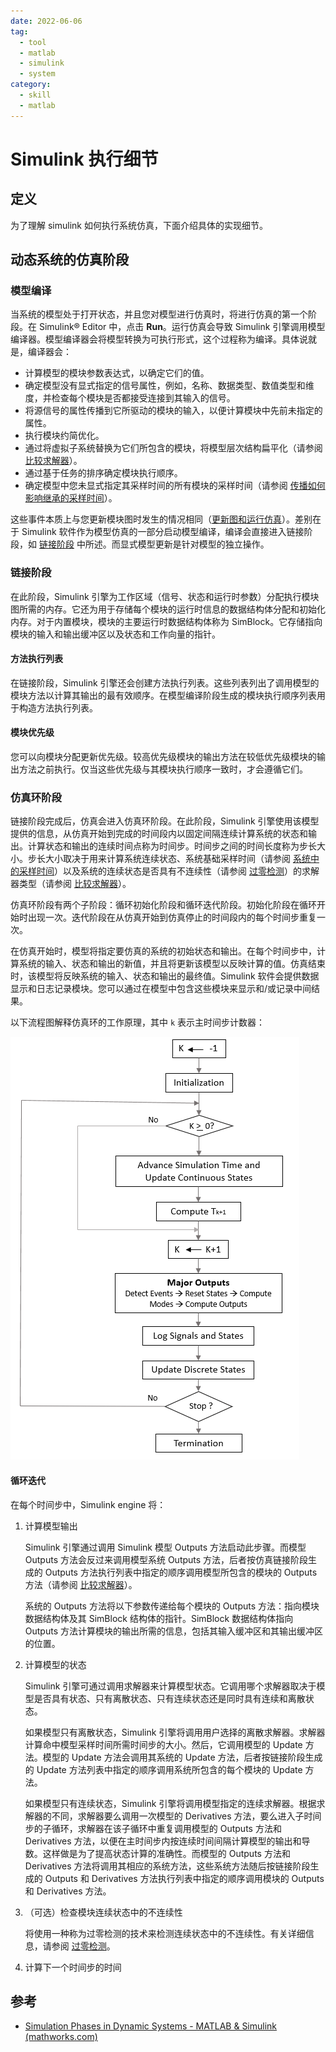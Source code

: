 ```yaml
---
date: 2022-06-06
tag:
  - tool
  - matlab
  - simulink
  - system
category:
  - skill
  - matlab
---
```



# Simulink 执行细节


## 定义

为了理解 simulink 如何执行系统仿真，下面介绍具体的实现细节。

## 动态系统的仿真阶段

### 模型编译

当系统的模型处于打开状态，并且您对模型进行仿真时，将进行仿真的第一个阶段。在 Simulink® Editor 中，点击 **Run**。运行仿真会导致 Simulink 引擎调用模型编译器。模型编译器会将模型转换为可执行形式，这个过程称为编译。具体说就是，编译器会：

- 计算模型的模块参数表达式，以确定它们的值。
- 确定模型没有显式指定的信号属性，例如，名称、数据类型、数值类型和维度，并检查每个模块是否都接受连接到其输入的信号。
- 将源信号的属性传播到它所驱动的模块的输入，以便计算模块中先前未指定的属性。
- 执行模块约简优化。
- 通过将虚拟子系统替换为它们所包含的模块，将模型层次结构扁平化（请参阅 [比较求解器](https://www.mathworks.com/help/releases/R2021a/simulink/ug/compare-solvers.html)）。
- 通过基于任务的排序确定模块执行顺序。
- 确定模型中您未显式指定其采样时间的所有模块的采样时间（请参阅 [传播如何影响继承的采样时间](https://www.mathworks.com/help/releases/R2021a/simulink/ug/how-propagation-affects-inherited-sample-times.html)）。

这些事件本质上与您更新模块图时发生的情况相同（[更新图和运行仿真](https://www.mathworks.com/help/releases/R2021a/simulink/ug/updating-a-block-diagram.html)）。差别在于 Simulink 软件作为模型仿真的一部分启动模型编译，编译会直接进入链接阶段，如 [链接阶段](https://www.mathworks.com/help/releases/R2021a/simulink/ug/simulating-dynamic-systems.html#f7-22298) 中所述。而显式模型更新是针对模型的独立操作。

### 链接阶段

在此阶段，Simulink 引擎为工作区域（信号、状态和运行时参数）分配执行模块图所需的内存。它还为用于存储每个模块的运行时信息的数据结构体分配和初始化内存。对于内置模块，模块的主要运行时数据结构体称为 SimBlock。它存储指向模块的输入和输出缓冲区以及状态和工作向量的指针。

#### 方法执行列表

在链接阶段，Simulink 引擎还会创建方法执行列表。这些列表列出了调用模型的模块方法以计算其输出的最有效顺序。在模型编译阶段生成的模块执行顺序列表用于构造方法执行列表。

#### 模块优先级

您可以向模块分配更新优先级。较高优先级模块的输出方法在较低优先级模块的输出方法之前执行。仅当这些优先级与其模块执行顺序一致时，才会遵循它们。

### 仿真环阶段

链接阶段完成后，仿真会进入仿真环阶段。在此阶段，Simulink 引擎使用该模型提供的信息，从仿真开始到完成的时间段内以固定间隔连续计算系统的状态和输出。计算状态和输出的连续时间点称为时间步。时间步之间的时间长度称为步长大小。步长大小取决于用来计算系统连续状态、系统基础采样时间（请参阅 [系统中的采样时间](https://www.mathworks.com/help/releases/R2021a/simulink/ug/managing-sample-times-in-systems.html)）以及系统的连续状态是否具有不连续性（请参阅 [过零检测](https://www.mathworks.com/help/releases/R2021a/simulink/ug/zero-crossing-detection.html)）的求解器类型（请参阅 [比较求解器](https://www.mathworks.com/help/releases/R2021a/simulink/ug/compare-solvers.html)）。

仿真环阶段有两个子阶段：循环初始化阶段和循环迭代阶段。初始化阶段在循环开始时出现一次。迭代阶段在从仿真开始到仿真停止的时间段内的每个时间步重复一次。

在仿真开始时，模型将指定要仿真的系统的初始状态和输出。在每个时间步中，计算系统的输入、状态和输出的新值，并且将更新该模型以反映计算的值。仿真结束时，该模型将反映系统的输入、状态和输出的最终值。Simulink 软件会提供数据显示和日志记录模块。您可以通过在模型中包含这些模块来显示和/或记录中间结果。

以下流程图解释仿真环的工作原理，其中 `k` 表示主时间步计数器：

![img](./assets/simulationphasesloop.png)

#### 循环迭代

在每个时间步中，Simulink engine 将：

1. 计算模型输出

   Simulink 引擎通过调用 Simulink 模型 Outputs 方法启动此步骤。而模型 Outputs 方法会反过来调用模型系统 Outputs 方法，后者按仿真链接阶段生成的 Outputs 方法执行列表中指定的顺序调用模型所包含的模块的 Outputs 方法（请参阅 [比较求解器](https://www.mathworks.com/help/releases/R2021a/simulink/ug/compare-solvers.html)）。

   系统的 Outputs 方法将以下参数传递给每个模块的 Outputs 方法：指向模块数据结构体及其 SimBlock 结构体的指针。SimBlock 数据结构体指向 Outputs 方法计算模块的输出所需的信息，包括其输入缓冲区和其输出缓冲区的位置。

2. 计算模型的状态

   Simulink 引擎可通过调用求解器来计算模型状态。它调用哪个求解器取决于模型是否具有状态、只有离散状态、只有连续状态还是同时具有连续和离散状态。

   如果模型只有离散状态，Simulink 引擎将调用用户选择的离散求解器。求解器计算命中模型采样时间所需时间步的大小。然后，它调用模型的 Update 方法。模型的 Update 方法会调用其系统的 Update 方法，后者按链接阶段生成的 Update 方法列表中指定的顺序调用系统所包含的每个模块的 Update 方法。

   如果模型只有连续状态，Simulink 引擎将调用模型指定的连续求解器。根据求解器的不同，求解器要么调用一次模型的 Derivatives 方法，要么进入子时间步的子循环，求解器在该子循环中重复调用模型的 Outputs 方法和 Derivatives 方法，以便在主时间步内按连续时间间隔计算模型的输出和导数。这样做是为了提高状态计算的准确性。而模型的 Outputs 方法和 Derivatives 方法将调用其相应的系统方法，这些系统方法随后按链接阶段生成的 Outputs 和 Derivatives 方法执行列表中指定的顺序调用模块的 Outputs 和 Derivatives 方法。

3. （可选）检查模块连续状态中的不连续性

   将使用一种称为过零检测的技术来检测连续状态中的不连续性。有关详细信息，请参阅 [过零检测](https://www.mathworks.com/help/releases/R2021a/simulink/ug/zero-crossing-detection.html)。

4. 计算下一个时间步的时间


## 参考

- [Simulation Phases in Dynamic Systems - MATLAB & Simulink (mathworks.com)](https://www.mathworks.com/help/releases/R2021a/simulink/ug/simulating-dynamic-systems.html)
